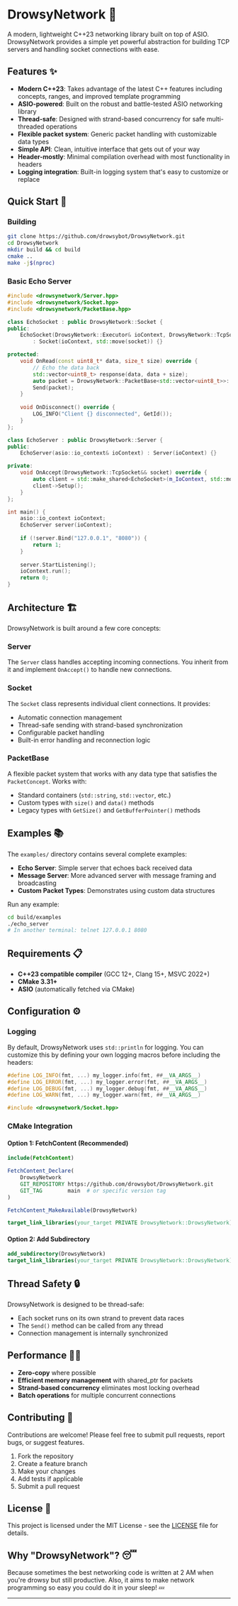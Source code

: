 # DrowsyNetwork 🌙

A modern, lightweight C++23 networking library built on top of ASIO. DrowsyNetwork provides a simple yet powerful abstraction for building TCP servers and handling socket connections with ease.

## Features ✨

- **Modern C++23**: Takes advantage of the latest C++ features including concepts, ranges, and improved template programming
- **ASIO-powered**: Built on the robust and battle-tested ASIO networking library
- **Thread-safe**: Designed with strand-based concurrency for safe multi-threaded operations
- **Flexible packet system**: Generic packet handling with customizable data types
- **Simple API**: Clean, intuitive interface that gets out of your way
- **Header-mostly**: Minimal compilation overhead with most functionality in headers
- **Logging integration**: Built-in logging system that's easy to customize or replace

## Quick Start 🚀

### Building

```bash
git clone https://github.com/drowsybot/DrowsyNetwork.git
cd DrowsyNetwork
mkdir build && cd build
cmake ..
make -j$(nproc)
```

### Basic Echo Server

```cpp
#include <drowsynetwork/Server.hpp>
#include <drowsynetwork/Socket.hpp>
#include <drowsynetwork/PacketBase.hpp>

class EchoSocket : public DrowsyNetwork::Socket {
public:
    EchoSocket(DrowsyNetwork::Executor& ioContext, DrowsyNetwork::TcpSocket&& socket)
        : Socket(ioContext, std::move(socket)) {}

protected:
    void OnRead(const uint8_t* data, size_t size) override {
        // Echo the data back
        std::vector<uint8_t> response(data, data + size);
        auto packet = DrowsyNetwork::PacketBase<std::vector<uint8_t>>::Create(std::move(response));
        Send(packet);
    }
    
    void OnDisconnect() override {
        LOG_INFO("Client {} disconnected", GetId());
    }
};

class EchoServer : public DrowsyNetwork::Server {
public:
    EchoServer(asio::io_context& ioContext) : Server(ioContext) {}

private:
    void OnAccept(DrowsyNetwork::TcpSocket&& socket) override {
        auto client = std::make_shared<EchoSocket>(m_IoContext, std::move(socket));
        client->Setup();
    }
};

int main() {
    asio::io_context ioContext;
    EchoServer server(ioContext);
    
    if (!server.Bind("127.0.0.1", "8080")) {
        return 1;
    }
    
    server.StartListening();
    ioContext.run();
    return 0;
}
```

## Architecture 🏗️

DrowsyNetwork is built around a few core concepts:

### Server
The `Server` class handles accepting incoming connections. You inherit from it and implement `OnAccept()` to handle new connections.

### Socket
The `Socket` class represents individual client connections. It provides:
- Automatic connection management
- Thread-safe sending with strand-based synchronization
- Configurable packet handling
- Built-in error handling and reconnection logic

### PacketBase
A flexible packet system that works with any data type that satisfies the `PacketConcept`. Works with:
- Standard containers (`std::string`, `std::vector`, etc.)
- Custom types with `size()` and `data()` methods
- Legacy types with `GetSize()` and `GetBufferPointer()` methods

## Examples 📚

The `examples/` directory contains several complete examples:

- **Echo Server**: Simple server that echoes back received data
- **Message Server**: More advanced server with message framing and broadcasting
- **Custom Packet Types**: Demonstrates using custom data structures

Run any example:
```bash
cd build/examples
./echo_server
# In another terminal: telnet 127.0.0.1 8080
```

## Requirements 📋

- **C++23 compatible compiler** (GCC 12+, Clang 15+, MSVC 2022+)
- **CMake 3.31+**
- **ASIO** (automatically fetched via CMake)

## Configuration ⚙️

### Logging
By default, DrowsyNetwork uses `std::println` for logging. You can customize this by defining your own logging macros before including the headers:

```cpp
#define LOG_INFO(fmt, ...) my_logger.info(fmt, ##__VA_ARGS__)
#define LOG_ERROR(fmt, ...) my_logger.error(fmt, ##__VA_ARGS__)
#define LOG_DEBUG(fmt, ...) my_logger.debug(fmt, ##__VA_ARGS__)
#define LOG_WARN(fmt, ...) my_logger.warn(fmt, ##__VA_ARGS__)

#include <drowsynetwork/Socket.hpp>
```

### CMake Integration

#### Option 1: FetchContent (Recommended)
```cmake
include(FetchContent)

FetchContent_Declare(
    DrowsyNetwork
    GIT_REPOSITORY https://github.com/drowsybot/DrowsyNetwork.git
    GIT_TAG        main  # or specific version tag
)

FetchContent_MakeAvailable(DrowsyNetwork)

target_link_libraries(your_target PRIVATE DrowsyNetwork::DrowsyNetwork)
```

#### Option 2: Add Subdirectory
```cmake
add_subdirectory(DrowsyNetwork)
target_link_libraries(your_target PRIVATE DrowsyNetwork::DrowsyNetwork)
```

## Thread Safety 🔒

DrowsyNetwork is designed to be thread-safe:
- Each socket runs on its own strand to prevent data races
- The `Send()` method can be called from any thread
- Connection management is internally synchronized

## Performance 🏃‍♂️

- **Zero-copy** where possible
- **Efficient memory management** with shared_ptr for packets
- **Strand-based concurrency** eliminates most locking overhead
- **Batch operations** for multiple concurrent connections

## Contributing 🤝

Contributions are welcome! Please feel free to submit pull requests, report bugs, or suggest features.

1. Fork the repository
2. Create a feature branch
3. Make your changes
4. Add tests if applicable
5. Submit a pull request

## License 📄

This project is licensed under the MIT License - see the [LICENSE](LICENSE.md) file for details.

## Why "DrowsyNetwork"? 😴

Because sometimes the best networking code is written at 2 AM when you're drowsy but still productive. Also, it aims to make network programming so easy you could do it in your sleep! 💤

---